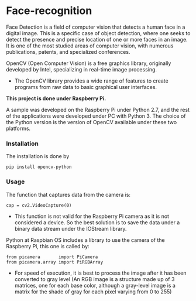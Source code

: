 # Face-recognition

Face Detection is a field of computer vision that detects a human face in a digital image.
This is a specific case of object detection, where one seeks to detect the presence and precise location of one or more faces in an image.
It is one of the most studied areas of computer vision, with numerous publications, patents, and specialized conferences.

OpenCV (Open Computer Vision) is a free graphics library, originally developed by Intel, specializing in real-time image processing.

* The OpenCV library provides a wide range of features to create programs from raw data to basic graphical user interfaces.

**This project is done under Raspberry Pi.**

A sample was developed on the Raspberry Pi under Python 2.7, and the rest of the applications were developed under PC with Python 3. The choice of the Python version is the version of OpenCV available under these two platforms.

### Installation

The installation is done by

```
pip install opencv-python
```

### Usage

The function that captures data from the camera is:

```
cap = cv2.VideoCapture(0)
```

* This function is not valid for the Raspberry Pi camera as it is not considered a device. So the best solution is to save the data under a binary data stream under the IOStream library.

Python at Raspbian OS includes a library to use the camera of the Raspberry Pi, this one is called by:

```
from picamera       import PiCamera
from picamera.array import PiRGBArray
```

* For speed of execution, it is best to process the image after it has been converted to gray level (An RGB image is a structure made up of 3 matrices, one for each base color, although a gray-level image is a matrix for the shade of gray for each pixel varying from 0 to 255)
